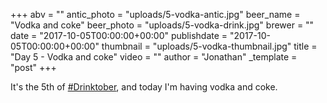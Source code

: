 +++
abv = ""
antic_photo = "uploads/5-vodka-antic.jpg"
beer_name = "Vodka and coke"
beer_photo = "uploads/5-vodka-drink.jpg"
brewer = ""
date = "2017-10-05T00:00:00+00:00"
publishdate = "2017-10-05T00:00:00+00:00"
thumbnail = "uploads/5-vodka-thumbnail.jpg"
title = "Day 5 - Vodka and coke"
video = ""
author = "Jonathan"
_template = "post"
+++

It's the 5th of [#Drinktober](https://www.facebook.com/hashtag/drinktober?epa=HASHTAG), and today I'm having vodka and coke.

